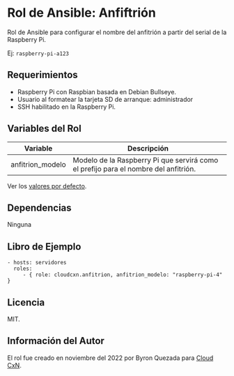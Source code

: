 Rol de Ansible: Anfiftrión
==========================

Rol de Ansible para configurar el nombre del anfitrión a partir del serial
de la Raspberry Pi.

Ej: `raspberry-pi-a123`

Requerimientos
--------------

* Raspberry Pi con Raspbian basada en Debian Bullseye.
* Usuario al formatear la tarjeta SD de arranque: administrador
* SSH habilitado en la Raspberry Pi.

Variables del Rol
-----------------

| Variable | Descripción |
| -------- | ----------- |
| anfitrion_modelo | Modelo de la Raspberry Pi que servirá como el prefijo para el nombre del anfitrión. |

Ver los [valores por defecto](defaults/main.yml).

Dependencias
------------

Ninguna

Libro de Ejemplo
----------------

    - hosts: servidores
      roles:
         - { role: cloudcxn.anfitrion, anfitrion_modelo: "raspberry-pi-4" }

Licencia
--------

MIT.

Información del Autor
---------------------

El rol fue creado en noviembre del 2022 por Byron Quezada para
[Cloud CxN](https://www.cloudcxn.com).
